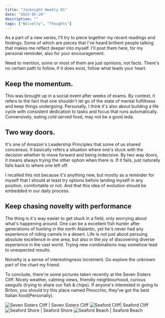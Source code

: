 ```yaml
---
title: "Jacknight Weekly 01"
date: "2025-05-20"
description: ""
tags: ["Nolvelty", "Thoughts"]
---
```


As a part of a new series, I'll try to piece together my recent readings and findings. Some of which are pieces that I've heard brillient people talking that makes me reflect deeper into myself. I'll post them here, for my personal reminder, also for your encouragement.

Need to mention, some or most of them are just opinions, not facts. There's no certain path to follow, if it does exist, follow what leads your heart.


## Keep the momentum.
This was brought up in a social event after weeks of exams. By context, it refers to the fact that one shouldn't let go of the state of mental fulfillness and keep things undergoing. Personally, I think it's also about building a life cycle with consistent dedication to tasks and focus that runs automatically. Conversively, eating cold served food, may not be a good ieda.

## Two way doors.
It's one of Amazon's Leadership Principles that some of us shared concensus. It basically refers a situation where one's stuck with the decision whether to move forward and being indecisive. By two way doors, it means always trying the other option when there is. If it fails, just naturally falls back to where one left off. 

I recalled this not because it's anything new, but mostly as a reminder for myself that I should at least try options before landing myself in any position, comfortable or not. And that this idea of evolution should be embedded in our daily process.

## Keep chasing novelty with performance
The thing is it's way easier to get stuck in a field, only worrying about what's happening around. One can be a excellent fish hunter after generations of hunting in the north Atalantic, yet he's never had any experience of riding camels in a desert. Life is not just about persuing absolute excellence in one area, but also in the joy of discovering diverse experience in the vast world. Trying new combinations may somehow lead to unexpected results.

Nolvelty is a sense of interestingness increment. Go explore the unknown part of the chart my friend.



To conclude, there're some pictures taken recently at the Seven Sisters Cliff. Nicely weather, calming views, friendly neighbourhood, curious seegulls (trying to share our fish & chips). If anyone's interested in going to Briton, you should try this place named Pinocchio, they've got the best Italian food(Personally).

![Seven Sisters Cliff | Seven Sisters Cliff](images/posts/weekly1/cliff1.jpg)
![Seaford Cliff| Seaford Cliff](images/posts/weekly1/cliff2.jpg)
![Seaford Shore | Seaford Shore](images/posts/weekly1/beach1.jpg)
![Seaford Beach | Seaford Beach](images/posts/weekly1/beach2.jpg)


